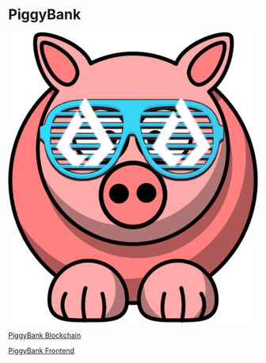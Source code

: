 # PiggyBank

![alt text](https://github.com/anonimowy891/piggybank/blob/main/front/src/media/piggy.png)


[PiggyBank Blockchain](blockchain)  


[PiggyBank Frontend](front)
